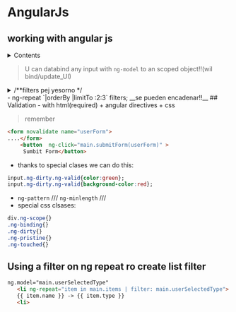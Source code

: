 # AngularJs
## working with angular js
<details>
    <summary>Contents</summary>
   
- work with user input
- perform basic client-side form validation
- use the CSS classes that are provided with AngularJS
- filter output based on content
- use the $interpolate service to change the default braces
- use the $scope.$watch functionality
- use the $q.all function to handle multiple promises
- use the angular.forEach function
- validate data types
</details>

> U can databind any input with `ng-model` to an scoped object!!(wil bind/update_UI)

<details>
  <summary>/**filters pej yesorno */</summary>

```javascript
angular.module('myApp').filter('yesorno', function(){
    return function(value){
        if(value=== true){
            return 'yes';
        }else if(value=== false){
            return 'no';
        }else{
            return 'uknown';
        }
    }
});
```
```html
<!--Custom filter-->
<div ng-controller="sintaxFatherController as father">
  <input type="checkbox"/>
  <p>{{father.algo.isActive | yesorno}} formateado con custom filter</p>
</div>
```
</details>
 - ng-repeat `|orderBy |limitTo :2:3` filters; __se pueden encadenar!!__
 ## Validation
 - with html(required) + angular directives + css
 
 > remember

 ```html
 <form novalidate name="userForm">
 ....</form>
     <button  ng-click="main.submitForm(userForm)" >
      Sumbit Form</button>
 ```
 - thanks to special clases we can do this:

 ```css
 input.ng-dirty.ng-valid{color:green};
 input.ng-dirty.ng-valid{background-color:red};
 ```
 - `ng-pattern` /// `ng-minlength` /// 
 - special css clsases: 
 ```css
 div.ng-scope{}
 .ng-binding{}
 .ng-dirty{}
 .ng-pristine{}
 .ng-touched{}
 ```
 ## Using a filter on ng repeat ro create list filter
 ```html
 ng.model="main.userSelectedType"
    <li ng-repeat="item in main.items | filter: main.userSelectedType">
    {{ item.name }} -> {{ item.type }} 
    <li>
 ```

